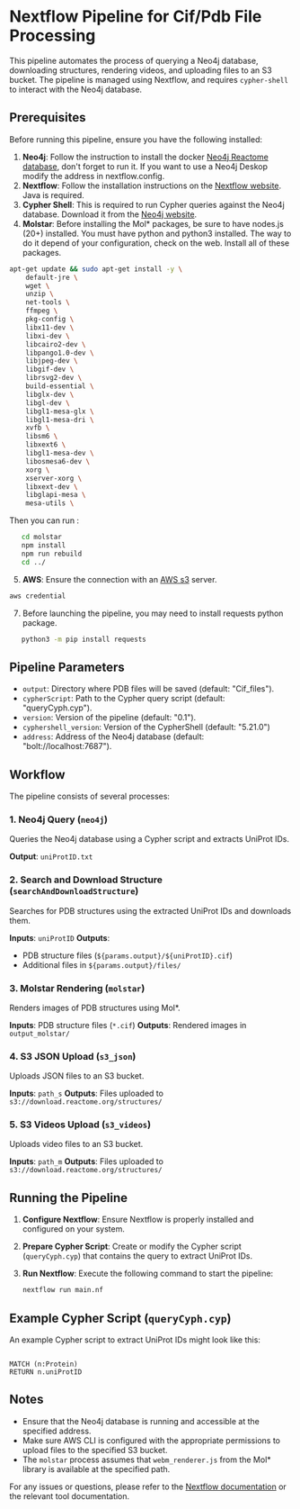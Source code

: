 # Nextflow Pipeline for Cif/Pdb File Processing

This pipeline automates the process of querying a Neo4j database, downloading structures, rendering videos, and
uploading files to an S3 bucket. The pipeline is managed using Nextflow, and requires `cypher-shell` to interact with
the Neo4j database.

## Prerequisites

Before running this pipeline, ensure you have the following installed:

1. **Neo4j**: Follow the instruction to install the docker [Neo4j Reactome database](https://reactome.org/download-data), don't
   forget to run it. If you want to use a Neo4j Deskop modify the address in nextflow.config. 
2. **Nextflow**: Follow the installation instructions on
   the [Nextflow website](https://www.nextflow.io/docs/latest/getstarted.html#installation).
   Java is required.
4. **Cypher Shell**: This is required to run Cypher queries against the Neo4j database. Download it from
   the [Neo4j website](https://neo4j.com/deployment-center/?cypher-shell#tools-tab).
5. **Molstar**: Before installing the Mol* packages, be sure to have nodes.js (20+) installed. You must have python and python3 installed. The way to do it depend of your configuration, check on the web.
Install all of these packages. 
```bash
apt-get update && sudo apt-get install -y \
    default-jre \
    wget \
    unzip \
    net-tools \
    ffmpeg \
    pkg-config \
    libx11-dev \
    libxi-dev \
    libcairo2-dev \
    libpango1.0-dev \
    libjpeg-dev \
    libgif-dev \
    librsvg2-dev \
    build-essential \
    libglx-dev \
    libgl-dev \
    libgl1-mesa-glx \
    libgl1-mesa-dri \
    xvfb \
    libsm6 \
    libxext6 \
    libgl1-mesa-dev \
    libosmesa6-dev \
    xorg \
    xserver-xorg \
    libxext-dev \
    libglapi-mesa \
    mesa-utils \
```
Then you can run : 
```bash
   cd molstar
   npm install 
   npm run rebuild
   cd ../
```

5. **AWS**: Ensure the connection with an [AWS s3](https://aws.amazon.com/s3/) server.
```bash
aws credential
```
7. Before launching the pipeline, you may need to install requests python package.
```bash
   python3 -m pip install requests
```
   
## Pipeline Parameters

- `output`: Directory where PDB files will be saved (default: "Cif_files").
- `cypherScript`: Path to the Cypher query script (default: "queryCyph.cyp").
- `version`: Version of the pipeline (default: "0.1").
- `cyphershell_version`: Version of the CypherShell (default: "5.21.0")
- `address`: Address of the Neo4j database (default: "bolt://localhost:7687").

## Workflow

The pipeline consists of several processes:

### 1. Neo4j Query (`neo4j`)

Queries the Neo4j database using a Cypher script and extracts UniProt IDs.

**Output**: `uniProtID.txt`

### 2. Search and Download Structure (`searchAndDownloadStructure`)

Searches for PDB structures using the extracted UniProt IDs and downloads them.

**Inputs**: `uniProtID`
**Outputs**:

- PDB structure files (`${params.output}/${uniProtID}.cif`)
- Additional files in `${params.output}/files/`

### 3. Molstar Rendering (`molstar`)

Renders images of PDB structures using Mol*.

**Inputs**: PDB structure files (`*.cif`)
**Outputs**: Rendered images in `output_molstar/`

### 4. S3 JSON Upload (`s3_json`)

Uploads JSON files to an S3 bucket.

**Inputs**: `path_s`
**Outputs**: Files uploaded to `s3://download.reactome.org/structures/`

### 5. S3 Videos Upload (`s3_videos`)

Uploads video files to an S3 bucket.

**Inputs**: `path_m`
**Outputs**: Files uploaded to `s3://download.reactome.org/structures/`

## Running the Pipeline

1. **Configure Nextflow**: Ensure Nextflow is properly installed and configured on your system.
2. **Prepare Cypher Script**: Create or modify the Cypher script (`queryCyph.cyp`) that contains the query to extract
   UniProt IDs.
3. **Run Nextflow**: Execute the following command to start the pipeline:

    ```bash
    nextflow run main.nf
    ```

## Example Cypher Script (`queryCyph.cyp`)

An example Cypher script to extract UniProt IDs might look like this:

```cypher

MATCH (n:Protein)
RETURN n.uniProtID
```

## Notes

- Ensure that the Neo4j database is running and accessible at the specified address.
- Make sure AWS CLI is configured with the appropriate permissions to upload files to the specified S3 bucket.
- The `molstar` process assumes that `webm_renderer.js` from the Mol* library is available at the specified path.

For any issues or questions, please refer to
the [Nextflow documentation](https://www.nextflow.io/docs/latest/index.html) or the relevant tool documentation.
